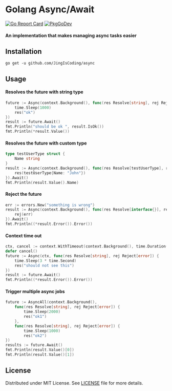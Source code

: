 # Golang Async/Await

[![Go Report Card](https://goreportcard.com/badge/github.com/JingIsCoding/async)](https://goreportcard.com/report/github.com/JingIsCoding/async)
[![PkgGoDev](https://pkg.go.dev/badge/github.com/JingIsCoding/async)](https://pkg.go.dev/github.com/JingIsCoding/async)

#### An implementation that makes managing async tasks easier

## Installation
```
go get -u github.com/JingIsCoding/async
```

## Usage

#### Resolves the future with string type
```go
future := Async(context.Background(), func(res Resolve[string], rej Reject[error]) {
	time.Sleep(1000)
	res("ok")
})
result := future.Await()
fmt.Println("should be ok ", result.IsOk())
fmt.Println(*result.Value())

```
#### Resolves the future with custom type
```go
type testUserType struct {
	Name string
}
result := Async(context.Background(), func(res Resolve[testUserType], rej Reject[error]) {
	res(testUserType{Name: "John"})
}).Await()
fmt.Println(result.Value().Name)

```

#### Reject the future
```go
err := errors.New("something is wrong")
result := Async(context.Background(), func(res Resolve[interface{}], rej Reject[error]) {
	rej(err)
}).Await()
fmt.Println((*result.Error()).Error())

```

#### Context time out
```go
ctx, cancel := context.WithTimeout(context.Background(), time.Duration(1*time.Second))
defer cancel()
future := Async(ctx, func(res Resolve[string], rej Reject[error]) {
	time.Sleep(3 * time.Second)
	res("should not see this")
})
result := future.Await()
fmt.Println((*result.Error()).Error())
```

#### Trigger multiple async jobs
```go
future := AsyncAll(context.Background(),
	func(res Resolve[string], rej Reject[error]) {
		time.Sleep(2000)
		res("ok1")
	},
	func(res Resolve[string], rej Reject[error]) {
		time.Sleep(1000)
		res("ok2")
})
results := future.Await()
fmt.Println(result.Value()[0])
fmt.Println(result.Value()[1])

```

## License

Distributed under MIT License. See [LICENSE](LICENSE) file for more details.
